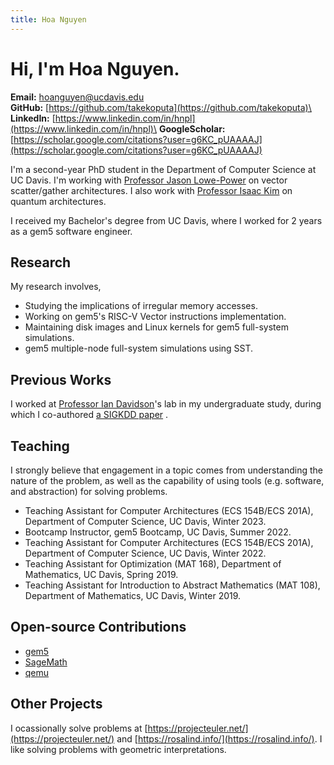 ```yaml
---
title: Hoa Nguyen
---
```


# Hi, I'm Hoa Nguyen.

**Email:** hoanguyen@ucdavis.edu\
**GitHub:** [https://github.com/takekoputa](https://github.com/takekoputa)\
**LinkedIn:** [https://www.linkedin.com/in/hnpl](https://www.linkedin.com/in/hnpl)\
**GoogleScholar:** [https://scholar.google.com/citations?user=g6KC_pUAAAAJ](https://scholar.google.com/citations?user=g6KC_pUAAAAJ)

I'm a second-year PhD student in the Department of Computer Science at UC Davis.
I'm working with [Professor Jason Lowe-Power](https://arch.cs.ucdavis.edu/people/jason-lowe-power) on vector scatter/gather architectures.
I also work with [Professor Isaac Kim](https://hackmd.io/39K7_jYrS3K3k4Jbn66iHQ?view) on quantum architectures.

I received my Bachelor's degree from UC Davis, where I worked for 2 years as a gem5 software engineer.

## Research

My research involves,

- Studying the implications of irregular memory accesses.
- Working on gem5's RISC-V Vector instructions implementation.
- Maintaining disk images and Linux kernels for gem5 full-system simulations.
- gem5 multiple-node full-system simulations using SST.

## Previous Works

I worked at [Professor Ian Davidson](https://faculty.engineering.ucdavis.edu/davidson/)'s lab in my undergraduate study, during which I co-authored [a SIGKDD paper](https://scholar.google.com/citations?view_op=view_citation&hl=en&user=g6KC_pUAAAAJ&citation_for_view=g6KC_pUAAAAJ:u5HHmVD_uO8C) .

## Teaching

I strongly believe that engagement in a topic comes from understanding the nature of the problem, as well as the capability of using tools (e.g. software, and abstraction) for solving problems.

- Teaching Assistant for Computer Architectures (ECS 154B/ECS 201A), Department of Computer Science, UC Davis, Winter 2023.
- Bootcamp Instructor, gem5 Bootcamp, UC Davis, Summer 2022.
- Teaching Assistant for Computer Architectures (ECS 154B/ECS 201A), Department of Computer Science, UC Davis, Winter 2022.
- Teaching Assistant for Optimization (MAT 168), Department of Mathematics, UC Davis, Spring 2019.
- Teaching Assistant for Introduction to Abstract Mathematics (MAT 108), Department of Mathematics, UC Davis, Winter 2019.

## Open-source Contributions

- [gem5](https://gem5-review.googlesource.com/q/owner:hoanguyen%2540ucdavis.edu)
- [SageMath](https://github.com/sagemath/sage/commits?author=takekoputa)
- [qemu](https://github.com/qemu/qemu)

## Other Projects

I ocassionally solve problems at [https://projecteuler.net/](https://projecteuler.net/) and [https://rosalind.info/](https://rosalind.info/).
I like solving problems with geometric interpretations.

